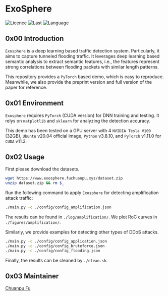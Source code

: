 # ExoSphere

![Licence](https://img.shields.io/github/license/fuchuanpu/exosphere)
![Last](https://img.shields.io/github/last-commit/fuchuanpu/exosphere)
![Language](https://img.shields.io/github/languages/count/fuchuanpu/exosphere)

## 0x00 Introduction
`Exosphere` is a deep learning based traffic detection system. Particularly, it aims to capture tunneled flooding traffic. 
It leverages deep learning based semantic analysis to extract semantic features, i.e., the features represent strong correlations between flooding packets with similar length patterns.

This repository provides a `PyTorch` based demo, which is easy to reproduce. Meanwhile, we also provide the preprint version and full version of the paper for reference.


## 0x01 Environment

`Exosphere` requires `PyTorch` (CUDA version) for DNN training and testing. It relys on `matplotlib` and `sklearn` for analyzing the detection accuracy.

This demo has been tested on a GPU server with 4 `NVIDIA Tesla V100` (32GB), `Ubuntu` v20.04 official image, `Python` v3.8.10, and `PyTorch` v1.11.0 for `CUDA` v11.3.


## 0x02 Usage
First please download the datasets.
```bash
wget https://www.exosphere.fuchuanpu.xyz/dataset.zip
unzip dataset.zip && rm $_
```

Run the following command to apply `Exosphere` for detecting amplification attack traffic:
```bash
./main.py -c ./config/config_amplification.json
```
The results can be found in `./log/amplification/`. We plot RoC curves in `./figures/amplification/`.

Similarly, we provide examples for detecting other types of DDoS attacks.
```bash
./main.py -c ./config/config_application.json
./main.py -c ./config/config_bruteforce.json
./main.py -c ./config/config_flooding.json
```

Finally, the results can be cleaned by `./clean.sh`.

## 0x03 Maintainer
[Chuanpu Fu](fcp20@tsinghua.edu.cn)


